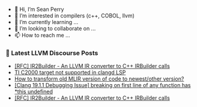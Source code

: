 - 👋 Hi, I’m Sean Perry
- 👀 I’m interested in compilers (c++, COBOL, llvm)
- 🌱 I’m currently learning ...
- 💞️ I’m looking to collaborate on ...
- 📫 How to reach me ...

<!---
s66perry/s66perry is a ✨ special ✨ repository because its `README.md` (this file) appears on your GitHub profile.
You can click the Preview link to take a look at your changes.
--->
### 📕 Latest LLVM Discourse Posts

<!-- DISCOURSE-LLVM:START -->
- [[RFC] IR2Builder - An LLVM IR converter to C++ IRBuilder calls](https://discourse.llvm.org/t/rfc-ir2builder-an-llvm-ir-converter-to-c-irbuilder-calls/83122#post_10)
- [TI C2000 target not supported in clangd LSP](https://discourse.llvm.org/t/ti-c2000-target-not-supported-in-clangd-lsp/83015#post_9)
- [How to transform old MLIR version of code to newest/other version?](https://discourse.llvm.org/t/how-to-transform-old-mlir-version-of-code-to-newest-other-version/83243#post_2)
- [[Clang 19.1.1 Debugging Issue] breaking on first line of any function has *this undefined](https://discourse.llvm.org/t/clang-19-1-1-debugging-issue-breaking-on-first-line-of-any-function-has-this-undefined/83169#post_5)
- [[RFC] IR2Builder - An LLVM IR converter to C++ IRBuilder calls](https://discourse.llvm.org/t/rfc-ir2builder-an-llvm-ir-converter-to-c-irbuilder-calls/83122#post_9)
<!-- DISCOURSE-LLVM:END -->
